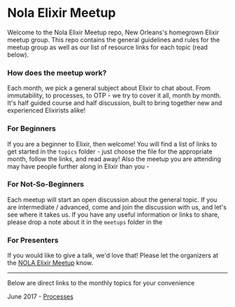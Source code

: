 # Nola Elixir Meetup

Welcome to the Nola Elixir Meetup repo, New Orleans's homegrown Elixir meetup group.  This repo contains the general guidelines and rules for the meetup group as well as our list of resource links for each topic (read below).

### How does the meetup work?

Each month, we pick a general subject about Elixir to chat about. From immutability, to processes, to OTP - we try to cover it all, month by month.  It's half guided course and half discussion, built to bring together new and experienced Elixirists alike!

### For Beginners

If you are a beginner to Elixir, then welcome! You will find a list of links to get started in the `topics` folder - just choose the file for the appropriate month, follow the links, and read away! Also the meetup you are attending may have people further along in Elixir than you - 

### For Not-So-Beginners

Each meetup will start an open discussion about the general topic.  If you are intermediate / advanced, come and join the discussion with us, and let's see where it takes us.  If you have any useful information or links to share, please drop a note about it in the `meetups` folder in the 

### For Presenters

If you would like to give a talk, we'd love that!  Please let the organizers at the [NOLA Elixir Meetup](https://www.meetup.com/Nola-Elixir-Meetup/) know. 

---

Below are direct links to the monthly topics for your convenience 

June 2017 - [Processes](topics/Processes.md)
